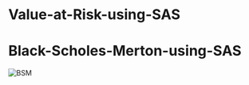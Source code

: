 # Value-at-Risk-using-SAS




# Black-Scholes-Merton-using-SAS

![BSM](https://github.com/user-attachments/assets/c10dfe4a-864f-4626-aff4-6b89e75090f6)

